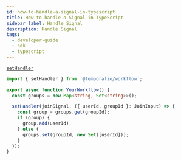 ```yaml
---
id: how-to-handle-a-signal-in-typescript
title: How to handle a Signal in TypeScript
sidebar_label: Handle Signal
description: Handle Signal
tags:
  - developer-guide
  - sdk
  - typescript
---
```


[`setHandler`](https://typescript.temporal.io/api/namespaces/workflow/#sethandler)

```ts
import { setHandler } from '@temporalio/workflow';

export async function YourWorkflow() {
  const groups = new Map<string, Set<string>>();

  setHandler(joinSignal, ({ userId, groupId }: JoinInput) => {
    const group = groups.get(groupId);
    if (group) {
      group.add(userId);
    } else {
      groups.set(groupId, new Set([userId]));
    }
  });
}
```
